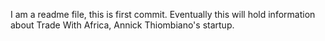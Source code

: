 I am a readme file, this is first commit. Eventually this will hold information about Trade With Africa, Annick Thiombiano's startup.